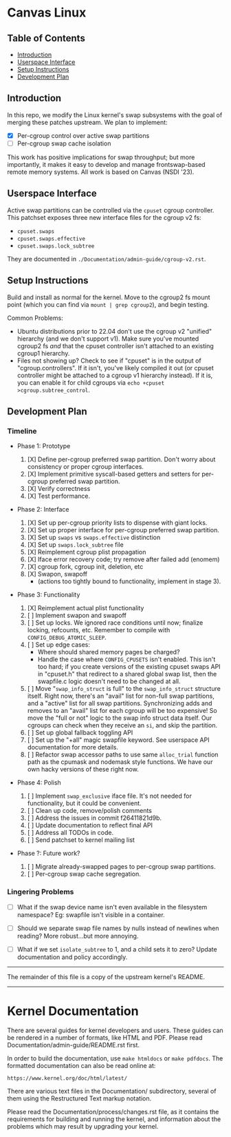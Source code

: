 # Canvas Linux

## Table of Contents

- [Introduction](#introduction)
- [Userspace Interface](#userspace-interface)
- [Setup Instructions](#setup-instructions)
- [Development Plan](#development-plan)

## Introduction

In this repo, we modify the Linux kernel's swap subsystems with the goal of
merging these patches upstream. We plan to implement:

- [X] Per-cgroup control over active swap partitions
- [ ] Per-cgroup swap cache isolation

This work has positive implications for swap throughput; but more importantly,
it makes it easy to develop and manage frontswap-based remote memory systems.
All work is based on Canvas (NSDI '23).


## Userspace Interface

Active swap partitions can be controlled via the `cpuset` cgroup controller.
This patchset exposes three new interface files for the cgroup v2 fs:

- `cpuset.swaps`
- `cpuset.swaps.effective`
- `cpuset.swaps.lock_subtree`

They are documented in `./Documentation/admin-guide/cgroup-v2.rst`.


## Setup Instructions

Build and install as normal for the kernel. Move to the cgroup2 fs mount point
(which you can find via `mount | grep cgroup2`), and begin testing.

Common Problems:

- Ubuntu distributions prior to 22.04 don't use the cgroup v2 "unified"
  hierarchy (and we don't support v1). Make sure you've mounted cgroup2 fs
  _and_ that the cpuset controller isn't attached to an existing cgroup1
  hierarchy.
- Files not showing up? Check to see if "cpuset" is in the output of
  "cgroup.controllers". If it isn't, you've likely compiled it out (or cpuset
  controller might be attached to a cgroup v1 hierarchy instead). If it is, you
  can enable it for child cgroups via `echo +cpuset >cgroup.subtree_control`.


## Development Plan

### Timeline

- Phase 1: Prototype
  1. [X] Define per-cgroup preferred swap partition. Don't worry about
         consistency or proper cgroup interfaces.
  2. [X] Implement primitive syscall-based getters and setters for per-cgroup
         preferred swap partition.
  3. [X] Verify correctness
  4. [X] Test performance.

- Phase 2: Interface
  1. [X] Set up per-cgroup priority lists to dispense with giant locks.
  2. [X] Set up proper interface for per-cgroup preferred swap partition.
  3. [X] Set up `swaps` vs `swaps.effective` distinction
  4. [X] Set up `swaps.lock_subtree` file
  5. [X] Reimplement cgroup plist propagation
  6. [X] Iface error recovery code; try remove after failed add (enomem)
  7. [X] cgroup fork, cgroup init, deletion, etc
  8. [X] Swapon, swapoff
     - (actions too tightly bound to functionality, implement in stage 3).

- Phase 3: Functionality
  1. [X] Reimplement actual plist functionality
  2. [ ] Implement swapon and swapoff
  3. [ ] Set up locks. We ignored race conditions until now; finalize locking,
	 refcounts, etc. Remember to compile with `CONFIG_DEBUG_ATOMIC_SLEEP`.
  4. [ ] Set up edge cases:
     - Where should shared memory pages be charged?
     - Handle the case where `CONFIG_CPUSETS` isn't enabled. This isn't too
       hard; if you create versions of the existing cpuset swaps API in
       "cpuset.h" that redirect to a shared global swap list, then the
       swapfile.c logic doesn't need to be changed at all.
  5. [ ] Move "`swap_info_struct` is full" to the `swap_info_struct` structure
	 itself. Right now, there's an "avail" list for non-full swap
	 partitions, and a "active" list for all swap partitions. Synchronizing
	 adds and removes to an "avail" list for each cgroup will be too
	 expensive! So move the "full or not" logic to the swap info struct
	 data itself. Our cgroups can check when they receive an `si`, and skip
	 the partition.
  6. [ ] Set up global fallback toggling API
  7. [ ] Set up the "+all" magic swapfile keyword. See userspace API
	 documentation for more details.
  8. [ ] Refactor swap accessor paths to use same `alloc_trial` function path
	 as the cpumask and nodemask style functions. We have our own hacky
	 versions of these right now.

- Phase 4: Polish
  1. [ ] Implement `swap_exclusive` iface file. It's not needed for
	 functionality, but it could be convenient.
  2. [ ] Clean up code, remove/polish comments
  3. [ ] Address the issues in commit f26411821d9b.
  4. [ ] Update documentation to reflect final API
  5. [ ] Address all TODOs in code.
  6. [ ] Send patchset to kernel mailing list

- Phase ?: Future work?
  1. [ ] Migrate already-swapped pages to per-cgroup swap partitions.
  2. [ ] Per-cgroup swap cache segregation.

### Lingering Problems

- [ ] What if the swap device name isn't even available in the filesystem
      namespace? Eg: swapfile isn't visible in a container.
- [ ] Should we separate swap file names by nulls instead of newlines when
      reading? More robust...but more annoying.
- [ ] What if we set `isolate_subtree` to 1, and a child sets it to zero?
      Update documentation and policy accordingly.


---

The remainder of this file is a copy of the upstream kernel's README.

---


Kernel Documentation
====================

There are several guides for kernel developers and users. These guides can
be rendered in a number of formats, like HTML and PDF. Please read
Documentation/admin-guide/README.rst first.

In order to build the documentation, use ``make htmldocs`` or
``make pdfdocs``.  The formatted documentation can also be read online at:

    https://www.kernel.org/doc/html/latest/

There are various text files in the Documentation/ subdirectory,
several of them using the Restructured Text markup notation.

Please read the Documentation/process/changes.rst file, as it contains the
requirements for building and running the kernel, and information about
the problems which may result by upgrading your kernel.
